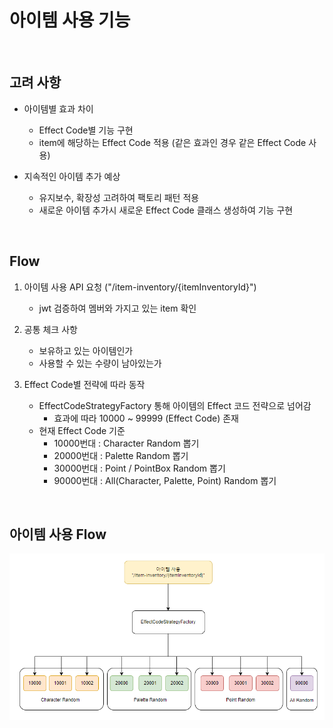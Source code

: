 # 아이템 사용 기능

<br>

## 고려 사항

- 아이템별 효과 차이
  - Effect Code별 기능 구현
  - item에 해당하는 Effect Code 적용 (같은 효과인 경우 같은 Effect Code 사용)


- 지속적인 아이템 추가 예상 
  - 유지보수, 확장성 고려하여 팩토리 패턴 적용
  - 새로운 아이템 추가시 새로운 Effect Code 클래스 생성하여 기능 구현

<br>

## Flow

1. 아이템 사용 API 요청 ("/item-inventory/{itemInventoryId}")
    - jwt 검증하여 멤버와 가지고 있는 item 확인


2. 공통 체크 사항

    - 보유하고 있는 아이템인가
    - 사용할 수 있는 수량이 남아있는가


3. Effect Code별 전략에 따라 동작

    - EffectCodeStrategyFactory 통해 아이템의 Effect 코드 전략으로 넘어감
      - 효과에 따라 10000 ~ 99999 (Effect Code) 존재
    - 현재 Effect Code 기준
      - 10000번대 : Character Random 뽑기
      - 20000번대 : Palette Random 뽑기
      - 30000번대 : Point / PointBox Random 뽑기
      - 90000번대 : All(Character, Palette, Point) Random 뽑기

<br>

## 아이템 사용 Flow

![timer-flow](../images/diagrams/use-item.png)
